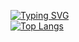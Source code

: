 [![Typing SVG](https://readme-typing-svg.herokuapp.com?color=%2336BCF7&lines=Hello+my+friend)](https://git.io/typing-svg)  
[![Top Langs](https://github-readme-stats-git-masterrstaa-rickstaa.vercel.app/api/top-langs/?username=demon3t&size_weight=1000)](https://github.com/anuraghazra/github-readme-stats)
